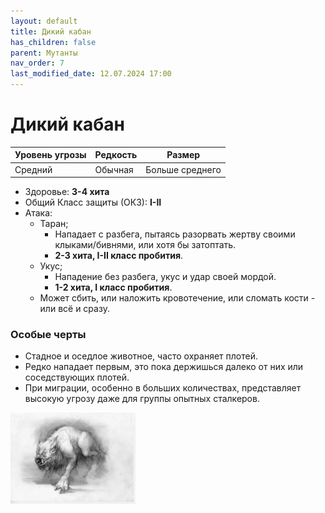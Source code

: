 ```yaml
---
layout: default
title: Дикий кабан
has_children: false
parent: Мутанты
nav_order: 7
last_modified_date: 12.07.2024 17:00
---
```


# Дикий кабан

| Уровень угрозы | Редкость | Размер          |
|----------------|----------|-----------------|
| Средний        | Обычная  | Больше среднего |

- Здоровье: **3-4 хита**
- Общий Класс защиты (ОКЗ): **I-II**
- Атака:
  - Таран;
    - Нападает с разбега, пытаясь разорвать жертву своими клыками/бивнями, или хотя бы затоптать.
    - **2-3 хита, I-II класс пробития**.
  - Укус;
    - Нападение без разбега, укус и удар своей мордой. 
    - **1-2 хита, I класс пробития**.
  - Может сбить, или наложить кровотечение, или сломать кости - или всё и сразу.

### Особые черты
- Стадное и оседлое животное, часто охраняет плотей.
- Редко нападает первым, это пока держишься далеко от них или соседствующих плотей.
- При миграции, особенно в больших количествах, представляет высокую угрозу даже для группы опытных сталкеров.


<img src="https://github.com/ivatar39/stalker-ttrpg/blob/main/assets/images/monsters/boar.webp?raw=true" alt="boar" width="200"/>